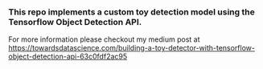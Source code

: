 ### This repo implements a custom toy detection model using the Tensorflow Object Detection API. 

For more information please checkout my medium post at https://towardsdatascience.com/building-a-toy-detector-with-tensorflow-object-detection-api-63c0fdf2ac95
